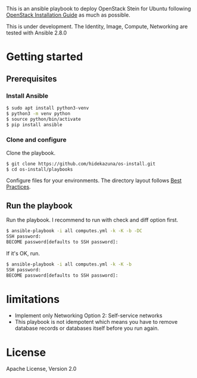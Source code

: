 This is an ansible playbook to deploy OpenStack Stein for Ubuntu
following [OpenStack Installation Guide](https://docs.openstack.org/install-guide/)
as much as possible.

This is under development.
The Identity, Image, Compute, Networking are tested with Ansible 2.8.0

# Getting started

## Prerequisites

### Install Ansible

 ```bash
 $ sudo apt install python3-venv
 $ python3 -m venv python
 $ source python/bin/activate
 $ pip install ansible
 ```

### Clone and configure

Clone the playbook.

 ```bash
 $ git clone https://github.com/hidekazuna/os-install.git
 $ cd os-install/playbooks
 ```

Configure files for your environments.
The directory layout follows [Best Practices](https://docs.ansible.com/ansible/latest/user_guide/playbooks_best_practices.html#directory-layout).

## Run the playbook

Run the playbook.
I recommend to run with check and diff option first.
   
  ```bash
  $ ansible-playbook -i all computes.yml -k -K -b -DC
  SSH password: 
  BECOME password[defaults to SSH password]:
  ```
If it's OK, run.

  ```bash
  $ ansible-playbook -i all computes.yml -k -K -b
  SSH password: 
  BECOME password[defaults to SSH password]:
  ```

# limitations

- Implement only Networking Option 2: Self-service networks
- This playbook is not idempotent which means you have to remove database
  records or databases itself before you run again. 

# License

Apache License, Version 2.0
